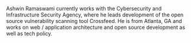 Ashwin Ramaswami currently works with the Cybersecurity and Infrastructure Security Agency, where he leads development of the open source vulnerability scanning tool Crossfeed. He is from Atlanta, GA and works on web / application architecture and open source development as well as tech policy.
